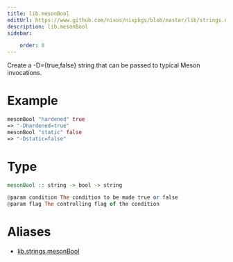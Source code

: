 ```yaml
---
title: lib.mesonBool
editUrl: https://www.github.com/nixos/nixpkgs/blob/master/lib/strings.nix#L1099C15
description: lib.mesonBool
sidebar:

    order: 8
---
```


Create a -D<condition>={true,false} string that can be passed to typical
Meson invocations.

# Example

```nix
mesonBool "hardened" true
=> "-Dhardened=true"
mesonBool "static" false
=> "-Dstatic=false"
```

# Type

```haskell
mesonBool :: string -> bool -> string

@param condition The condition to be made true or false
@param flag The controlling flag of the condition
```


# Aliases

- [lib.strings.mesonBool](./reference/lib/strings/lib-strings-mesonBool)


